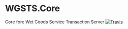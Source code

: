 # WGSTS.Core
Core fore Wet Goods Service Transaction Server
[![Travis](https://img.shields.io/travis/akprof2000/WGSTS.Core.svg)](https://travis-ci.org/akprof2000/WGSTS.Core)